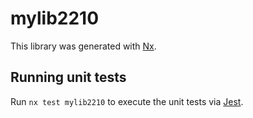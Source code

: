 # mylib2210

This library was generated with [Nx](https://nx.dev).

## Running unit tests

Run `nx test mylib2210` to execute the unit tests via [Jest](https://jestjs.io).
